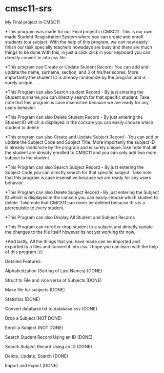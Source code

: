 # cmsc11-srs
My Final project in CMSC11

*This program was made for our Final project in CMSC11. This is our own made Student Resgistration System where you can create and enroll students to a subject. With the help of this program, we can now easily finish our task specially teachers nowadays are busy and there are much things to be done.With this, in just a click click in your keyboard you can directly convert in into csv file.

*This program can Create or Update Student Record- You can add and update the name, surname, section, and 3 of his/her scores. More importantly the student ID is already randomize by the program and is surely unique.

*This Program can also Search student Record - By just entering the Student surname,you can directly search for that specific student. Take note that this program is case insensitive because we are ready for any users behavior.

*This Program can also Delete Student Record - By just entering the Student ID which is displayed in the console you can easily choose which student to delete

*This program can also Create and Update Subject Record - You can add or update the Subject Code and Subject Title. More importanly the subject ID is already randomize by the program and is surely unique.Take note that all the student are already enrolled to CMSC11 and you can only add two more subject to the student.

*This Program can also Search Subject Record - By just entering the Subject Code,you can directly search for that specific subject. Take note that this program is case insensitive because we are ready for any users behavior.

*This Program can also Delete Subject Record - By just entering the Subject ID which is displayed in the console you can easily choose which student to delete. Take note that CMCS11 can never be deleted because this is a prerequisite to every student.

*This Program can also Display All Student and Subject Records

*This Program can enroll or drop student to a subject and directly update the changes to the file itself however its not yet working for now.

*And lastly, All the things that you have made can be imported and exported to a files and convert it into csv.
I hope you can learn with the help of this program :):)

Detailed Features:

Alphabetization (Sorting of Last Names)			(DONE)

Struct to File and vice versa of Subjects		(DONE)

Make file for subjects					(DONE)

Statistics						(DONE)

Convert database.txt to database.csv			(DONE)

Drop a Subject						(NOT DONE)

Enroll a Subject 					(NOT DONE)

Search Student Record Using an ID			(DONE)

Search Subject Record Using an ID			(DONE)

Delete, Update, Search					(DONE)

Import and Export					(DONE)
